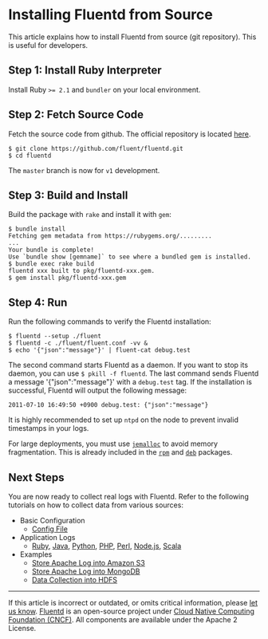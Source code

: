 # Installing Fluentd from Source

This article explains how to install Fluentd from source (git repository). This
is useful for developers.


## Step 1: Install Ruby Interpreter

Install Ruby `>= 2.1` and `bundler` on your local environment.


## Step 2: Fetch Source Code

Fetch the source code from github. The official repository is located
[here](http://github.com/fluent/fluentd/).

```
$ git clone https://github.com/fluent/fluentd.git
$ cd fluentd
```

The `master` branch is now for `v1` development.


## Step 3: Build and Install

Build the package with `rake` and install it with `gem`:

```
$ bundle install
Fetching gem metadata from https://rubygems.org/.........
...
Your bundle is complete!
Use `bundle show [gemname]` to see where a bundled gem is installed.
$ bundle exec rake build
fluentd xxx built to pkg/fluentd-xxx.gem.
$ gem install pkg/fluentd-xxx.gem
```


## Step 4: Run

Run the following commands to verify the Fluentd installation:

```
$ fluentd --setup ./fluent
$ fluentd -c ./fluent/fluent.conf -vv &
$ echo '{"json":"message"}' | fluent-cat debug.test
```

The second command starts Fluentd as a daemon. If you want to stop its daemon,
you can use `$ pkill -f fluentd`. The last command sends Fluentd a message
'{"json":"message"}' with a `debug.test` tag. If the installation is successful,
Fluentd will output the following message:

```
2011-07-10 16:49:50 +0900 debug.test: {"json":"message"}
```

It is highly recommended to set up `ntpd` on the node to prevent invalid
timestamps in your logs.

For large deployments, you must use
[`jemalloc`](http://www.canonware.com/jemalloc/) to avoid memory
fragmentation. This is already included in the
[`rpm`](/install/install-by-rpm.md) and [`deb`](/install/install-by-deb.md)
packages.


## Next Steps

You are now ready to collect real logs with Fluentd. Refer to the following
tutorials on how to collect data from various sources:

-   Basic Configuration
    -   [Config File](/configuration/config-file.md)
-   Application Logs
    -   [Ruby](/language/ruby.md), [Java](/language/java.md), [Python](/language/python.md), [PHP](/language/php.md),
        [Perl](/language/perl.md), [Node.js](/language/nodejs.md), [Scala](/language/scala.md)
-   Examples
    -   [Store Apache Log into Amazon S3](/guides/apache-to-s3.md)
    -   [Store Apache Log into MongoDB](/guides/apache-to-mongodb.md)
    -   [Data Collection into HDFS](/guides/http-to-hdfs.md)


------------------------------------------------------------------------

If this article is incorrect or outdated, or omits critical information, please
[let us know](https://github.com/fluent/fluentd-docs-gitbook/issues?state=open).
[Fluentd](http://www.fluentd.org/) is an open-source project under [Cloud Native
Computing Foundation (CNCF)](https://cncf.io/). All components are available
under the Apache 2 License.
